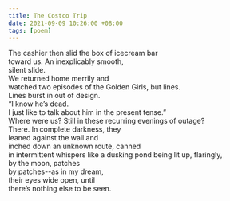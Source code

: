 ```yaml
---
title: The Costco Trip
date: 2021-09-09 10:26:00 +08:00
tags: [poem]
---
```


The cashier then slid the box of icecream bar   
toward us. An inexplicably smooth,  
silent slide.  
We returned home merrily and  
watched two episodes of the Golden Girls, but lines.  
Lines burst in out of design.  
“I know he’s dead.  
I just like to talk about him in the present tense.”  
Where were us? Still in these recurring evenings of outage?  
There. In complete darkness, they   
leaned against the wall and  
inched down an unknown route, canned   
in intermittent whispers like a dusking pond being lit up,
flaringly,    
by the moon, patches    
by patches--as in my dream,    
their eyes wide open, until     
there’s nothing else to be seen.   
